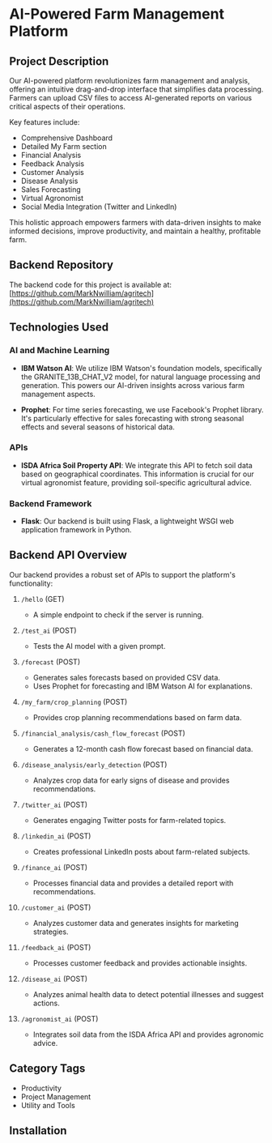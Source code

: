 # AI-Powered Farm Management Platform

## Project Description

Our AI-powered platform revolutionizes farm management and analysis, offering an intuitive drag-and-drop interface that simplifies data processing. Farmers can upload CSV files to access AI-generated reports on various critical aspects of their operations.

Key features include:
- Comprehensive Dashboard
- Detailed My Farm section
- Financial Analysis
- Feedback Analysis
- Customer Analysis
- Disease Analysis
- Sales Forecasting
- Virtual Agronomist
- Social Media Integration (Twitter and LinkedIn)

This holistic approach empowers farmers with data-driven insights to make informed decisions, improve productivity, and maintain a healthy, profitable farm.

## Backend Repository

The backend code for this project is available at:
[https://github.com/MarkNwilliam/agritech](https://github.com/MarkNwilliam/agritech)

## Technologies Used

### AI and Machine Learning

- **IBM Watson AI**: We utilize IBM Watson's foundation models, specifically the GRANITE_13B_CHAT_V2 model, for natural language processing and generation. This powers our AI-driven insights across various farm management aspects.

- **Prophet**: For time series forecasting, we use Facebook's Prophet library. It's particularly effective for sales forecasting with strong seasonal effects and several seasons of historical data.

### APIs

- **ISDA Africa Soil Property API**: We integrate this API to fetch soil data based on geographical coordinates. This information is crucial for our virtual agronomist feature, providing soil-specific agricultural advice.

### Backend Framework

- **Flask**: Our backend is built using Flask, a lightweight WSGI web application framework in Python.

## Backend API Overview

Our backend provides a robust set of APIs to support the platform's functionality:

1. `/hello` (GET)
   - A simple endpoint to check if the server is running.

2. `/test_ai` (POST)
   - Tests the AI model with a given prompt.

3. `/forecast` (POST)
   - Generates sales forecasts based on provided CSV data.
   - Uses Prophet for forecasting and IBM Watson AI for explanations.

4. `/my_farm/crop_planning` (POST)
   - Provides crop planning recommendations based on farm data.

5. `/financial_analysis/cash_flow_forecast` (POST)
   - Generates a 12-month cash flow forecast based on financial data.

6. `/disease_analysis/early_detection` (POST)
   - Analyzes crop data for early signs of disease and provides recommendations.

7. `/twitter_ai` (POST)
   - Generates engaging Twitter posts for farm-related topics.

8. `/linkedin_ai` (POST)
   - Creates professional LinkedIn posts about farm-related subjects.

9. `/finance_ai` (POST)
   - Processes financial data and provides a detailed report with recommendations.

10. `/customer_ai` (POST)
    - Analyzes customer data and generates insights for marketing strategies.

11. `/feedback_ai` (POST)
    - Processes customer feedback and provides actionable insights.

12. `/disease_ai` (POST)
    - Analyzes animal health data to detect potential illnesses and suggest actions.

13. `/agronomist_ai` (POST)
    - Integrates soil data from the ISDA Africa API and provides agronomic advice.

## Category Tags
- Productivity
- Project Management
- Utility and Tools

## Installation

